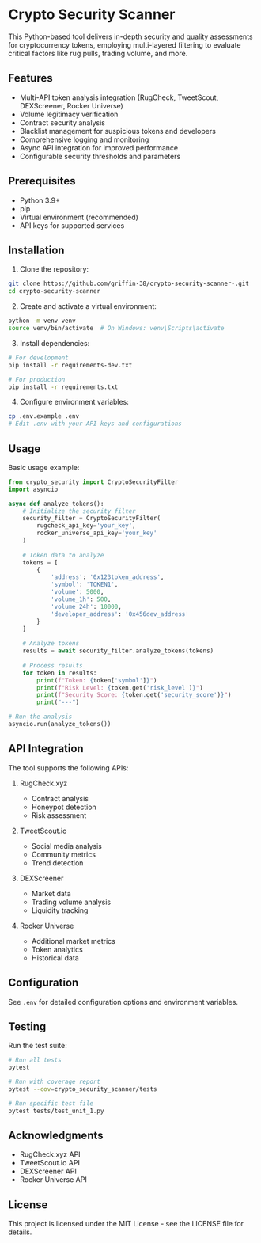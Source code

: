 # Crypto Security Scanner

This Python-based tool delivers in-depth security and quality assessments for cryptocurrency tokens, employing multi-layered filtering to evaluate critical factors like rug pulls, trading volume, and more.

## Features

- Multi-API token analysis integration (RugCheck, TweetScout, DEXScreener, Rocker Universe)
- Volume legitimacy verification
- Contract security analysis
- Blacklist management for suspicious tokens and developers
- Comprehensive logging and monitoring
- Async API integration for improved performance
- Configurable security thresholds and parameters

## Prerequisites

- Python 3.9+
- pip
- Virtual environment (recommended)
- API keys for supported services

## Installation

1. Clone the repository:
```bash
git clone https://github.com/griffin-38/crypto-security-scanner-.git
cd crypto-security-scanner
```

2. Create and activate a virtual environment:
```bash
python -m venv venv
source venv/bin/activate  # On Windows: venv\Scripts\activate
```

3. Install dependencies:
```bash
# For development
pip install -r requirements-dev.txt

# For production
pip install -r requirements.txt
```

4. Configure environment variables:
```bash
cp .env.example .env
# Edit .env with your API keys and configurations
```

## Usage

Basic usage example:

```python
from crypto_security import CryptoSecurityFilter
import asyncio

async def analyze_tokens():
    # Initialize the security filter
    security_filter = CryptoSecurityFilter(
        rugcheck_api_key='your_key',
        rocker_universe_api_key='your_key'
    )
    
    # Token data to analyze
    tokens = [
        {
            'address': '0x123token_address',
            'symbol': 'TOKEN1',
            'volume': 5000,
            'volume_1h': 500,
            'volume_24h': 10000,
            'developer_address': '0x456dev_address'
        }
    ]
    
    # Analyze tokens
    results = await security_filter.analyze_tokens(tokens)
    
    # Process results
    for token in results:
        print(f"Token: {token['symbol']}")
        print(f"Risk Level: {token.get('risk_level')}")
        print(f"Security Score: {token.get('security_score')}")
        print("---")

# Run the analysis
asyncio.run(analyze_tokens())
```

## API Integration

The tool supports the following APIs:

1. RugCheck.xyz
   - Contract analysis
   - Honeypot detection
   - Risk assessment

2. TweetScout.io
   - Social media analysis
   - Community metrics
   - Trend detection

3. DEXScreener
   - Market data
   - Trading volume analysis
   - Liquidity tracking

4. Rocker Universe
   - Additional market metrics
   - Token analytics
   - Historical data

## Configuration

See `.env` for detailed configuration options and environment variables.

## Testing

Run the test suite:

```bash
# Run all tests
pytest

# Run with coverage report
pytest --cov=crypto_security_scanner/tests

# Run specific test file
pytest tests/test_unit_1.py
```

## Acknowledgments

- RugCheck.xyz API
- TweetScout.io API
- DEXScreener API
- Rocker Universe API

## License

This project is licensed under the MIT License - see the LICENSE file for details.
